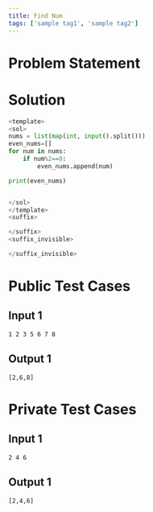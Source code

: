 ```yaml
---
title: Find Num
tags: ['sample tag1', 'sample tag2']
---
```


# Problem Statement

# Solution
```python test.py  -r 'python test.py'
<template>
<sol> 
nums = list(map(int, input().split()))
even_nums=[]
for num in nums:
    if num%2==0:
        even_nums.append(num)

print(even_nums)


</sol>
</template>
<suffix>

</suffix>
<suffix_invisible>

</suffix_invisible>
```

# Public Test Cases

## Input 1

```
1 2 3 5 6 7 8

```

## Output 1

```
[2,6,8]
```



# Private Test Cases

## Input 1

```
2 4 6

```

## Output 1

```
[2,4,6]
```



